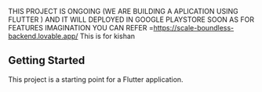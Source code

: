 THIS PROJECT IS  ONGOING (WE ARE BUILDING A APLICATION USING FLUTTER )
AND IT WILL DEPLOYED IN GOOGLE PLAYSTORE SOON
AS FOR FEATURES IMAGINATION YOU CAN REFER =https://scale-boundless-backend.lovable.app/
This is for kishan 

## Getting Started

This project is a starting point for a Flutter application.
